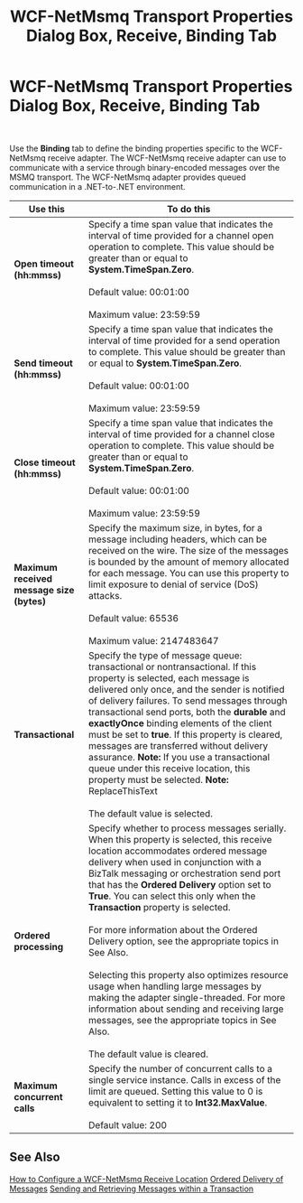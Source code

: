 ﻿---
title: WCF-NetMsmq Transport Properties Dialog Box, Receive, Binding Tab
TOCTitle: WCF-NetMsmq Transport Properties Dialog Box, Receive, Binding Tab
ms:assetid: 183a2a54-ddde-44b1-891b-76a30eb21146
ms:mtpsurl: https://msdn.microsoft.com/library/Bb245972(v=BTS.80)
ms:contentKeyID: 51526466
ms.date: 08/30/2017
mtps_version: v=BTS.80
f1_keywords:
- bts10.adapters.wcf-netmsmq.transport.receive.binding
---

# WCF-NetMsmq Transport Properties Dialog Box, Receive, Binding Tab

 

Use the **Binding** tab to define the binding properties specific to the WCF-NetMsmq receive adapter. The WCF-NetMsmq receive adapter can use to communicate with a service through binary-encoded messages over the MSMQ transport. The WCF-NetMsmq adapter provides queued communication in a .NET-to-.NET environment.

<table>
<thead>
<tr class="header">
<th>Use this</th>
<th>To do this</th>
</tr>
</thead>
<tbody>
<tr class="odd">
<td><strong>Open timeout (hh:mmss)</strong></td>
<td>Specify a time span value that indicates the interval of time provided for a channel open operation to complete. This value should be greater than or equal to <strong>System.TimeSpan.Zero</strong>.<br />
<br />
Default value: 00:01:00<br />
<br />
Maximum value: 23:59:59</td>
</tr>
<tr class="even">
<td><strong>Send timeout (hh:mmss)</strong></td>
<td>Specify a time span value that indicates the interval of time provided for a send operation to complete. This value should be greater than or equal to <strong>System.TimeSpan.Zero</strong>.<br />
<br />
Default value: 00:01:00<br />
<br />
Maximum value: 23:59:59</td>
</tr>
<tr class="odd">
<td><strong>Close timeout (hh:mmss)</strong></td>
<td>Specify a time span value that indicates the interval of time provided for a channel close operation to complete. This value should be greater than or equal to <strong>System.TimeSpan.Zero</strong>.<br />
<br />
Default value: 00:01:00<br />
<br />
Maximum value: 23:59:59</td>
</tr>
<tr class="even">
<td><strong>Maximum received message size (bytes)</strong></td>
<td>Specify the maximum size, in bytes, for a message including headers, which can be received on the wire. The size of the messages is bounded by the amount of memory allocated for each message. You can use this property to limit exposure to denial of service (DoS) attacks.<br />
<br />
Default value: 65536<br />
<br />
Maximum value: 2147483647</td>
</tr>
<tr class="odd">
<td><strong>Transactional</strong></td>
<td>Specify the type of message queue: transactional or nontransactional. If this property is selected, each message is delivered only once, and the sender is notified of delivery failures. To send messages through transactional send ports, both the <strong>durable</strong> and <strong>exactlyOnce</strong> binding elements of the client must be set to <strong>true</strong>. If this property is cleared, messages are transferred without delivery assurance. <strong>Note:</strong> If you use a transactional queue under this receive location, this property must be selected. <strong>Note:</strong> ReplaceThisText<br />
<br />
The default value is selected.</td>
</tr>
<tr class="even">
<td><strong>Ordered processing</strong></td>
<td>Specify whether to process messages serially. When this property is selected, this receive location accommodates ordered message delivery when used in conjunction with a BizTalk messaging or orchestration send port that has the <strong>Ordered Delivery</strong> option set to <strong>True</strong>. You can select this only when the <strong>Transaction</strong> property is selected.<br />
<br />
For more information about the Ordered Delivery option, see the appropriate topics in See Also.<br />
<br />
Selecting this property also optimizes resource usage when handling large messages by making the adapter single-threaded. For more information about sending and receiving large messages, see the appropriate topics in See Also.<br />
<br />
The default value is cleared.</td>
</tr>
<tr class="odd">
<td><strong>Maximum concurrent calls</strong></td>
<td>Specify the number of concurrent calls to a single service instance. Calls in excess of the limit are queued. Setting this value to 0 is equivalent to setting it to <strong>Int32.MaxValue</strong>.<br />
<br />
Default value: 200</td>
</tr>
</tbody>
</table>


## See Also

[How to Configure a WCF-NetMsmq Receive Location](https://msdn.microsoft.com/library/bb259976\(v=bts.80\))  
[Ordered Delivery of Messages](https://msdn.microsoft.com/library/aa559637\(v=bts.80\))  
[Sending and Retrieving Messages within a Transaction](http://go.microsoft.com/fwlink/?linkid=75752)

